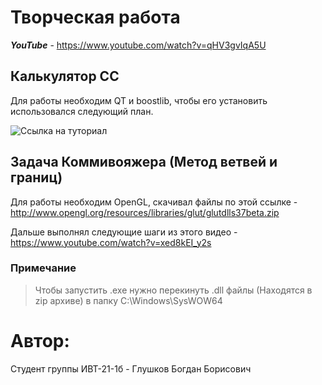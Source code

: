 # Творческая работа
***YouTube*** - https://www.youtube.com/watch?v=qHV3gvIqA5U
## Калькулятор CC

Для работы необходим QT и boostlib, чтобы его установить использовался следующий план.

![Ссылка на туториал](https://harrix.dev/blog/2017/boost-qt/)

## Задача Коммивояжера (Метод ветвей и границ)

Для работы необходим OpenGL, скачивал файлы по этой ссылке - http://www.opengl.org/resources/libraries/glut/glutdlls37beta.zip

Дальше выполнял следующие шаги из этого видео - https://www.youtube.com/watch?v=xed8kEI_y2s

### Примечание
> Чтобы запустить .exe нужно перекинуть .dll файлы (Находятся в zip архиве) в папку C:\Windows\SysWOW64
# Автор:

Студент группы ИВТ-21-1б - Глушков Богдан Борисович
